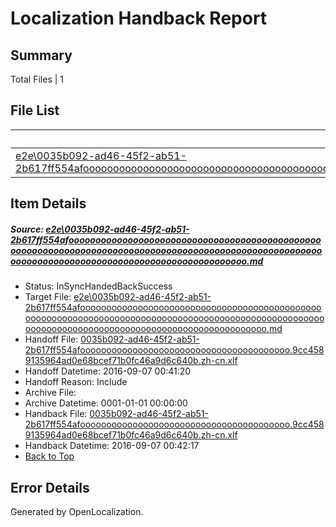 # <a name='report-top'></a> Localization Handback Report

## Summary
 Total Files | 1

## File List
 Source File | Status | Details 
 ----------- | ------ | ------- 
 [e2e\0035b092-ad46-45f2-ab51-2b617ff554afooooooooooooooooooooooooooooooooooooooooooooooooooooooooooooooooooooooooooooooooooooooooooooooooooooooooooooooooooooooooooooooooooooooooooooooooooooo.md](https://github.com/OpenLocalizationTestOrg/ol-test0/blob/e4f63e67643577732ac364d3097a32a773cc5969/e2e/0035b092-ad46-45f2-ab51-2b617ff554afooooooooooooooooooooooooooooooooooooooooooooooooooooooooooooooooooooooooooooooooooooooooooooooooooooooooooooooooooooooooooooooooooooooooooooooooooooo.md) | InSyncHandedBackSuccess | [Details](#e4661abcbd5859f39fc8c7e3d0a0f0a6889a70061)

## Item Details
##### <a name='e4661abcbd5859f39fc8c7e3d0a0f0a6889a70061'></a> Source: [e2e\0035b092-ad46-45f2-ab51-2b617ff554afooooooooooooooooooooooooooooooooooooooooooooooooooooooooooooooooooooooooooooooooooooooooooooooooooooooooooooooooooooooooooooooooooooooooooooooooooooo.md](https://github.com/OpenLocalizationTestOrg/ol-test0/blob/e4f63e67643577732ac364d3097a32a773cc5969/e2e/0035b092-ad46-45f2-ab51-2b617ff554afooooooooooooooooooooooooooooooooooooooooooooooooooooooooooooooooooooooooooooooooooooooooooooooooooooooooooooooooooooooooooooooooooooooooooooooooooooo.md)
* Status: InSyncHandedBackSuccess
* Target File: [e2e\0035b092-ad46-45f2-ab51-2b617ff554afooooooooooooooooooooooooooooooooooooooooooooooooooooooooooooooooooooooooooooooooooooooooooooooooooooooooooooooooooooooooooooooooooooooooooooooooooooo.md](https://github.com/OpenLocalizationTestOrg/ol-test0-zhcn/blob/8e4be64f6df19a82dc5d5cb45b70709611bcc7c5/e2e/0035b092-ad46-45f2-ab51-2b617ff554afooooooooooooooooooooooooooooooooooooooooooooooooooooooooooooooooooooooooooooooooooooooooooooooooooooooooooooooooooooooooooooooooooooooooooooooooooooo.md)
* Handoff File: [0035b092-ad46-45f2-ab51-2b617ff554afoooooooooooooooooooooooooooooooooooooooo.9cc4589135964ad0e68bcef71b0fc46a9d6c640b.zh-cn.xlf](https://github.com/OpenLocalizationTestOrg/ol-test0-handoff/blob/d48bd6cfcbff2dd069138445fe17d7ac3fd28372/ol-handoff/OpenLocalizationTestOrg/ol-test0-zhcn/ci/ht/0035b092-ad46-45f2-ab51-2b617ff554afoooooooooooooooooooooooooooooooooooooooo.9cc4589135964ad0e68bcef71b0fc46a9d6c640b.zh-cn.xlf)
* Handoff Datetime: 2016-09-07 00:41:20
* Handoff Reason: Include
* Archive File: 
* Archive Datetime: 0001-01-01 00:00:00
* Handback File: [0035b092-ad46-45f2-ab51-2b617ff554afoooooooooooooooooooooooooooooooooooooooo.9cc4589135964ad0e68bcef71b0fc46a9d6c640b.zh-cn.xlf](https://github.com/OpenLocalizationTestOrg/ol-test0-handback/blob/bd5077238c0ac081a2e91d10270e2b90614bb9f3/ol-handback/OpenLocalizationTestOrg/ol-test0-zhcn/ci/ht/0035b092-ad46-45f2-ab51-2b617ff554afoooooooooooooooooooooooooooooooooooooooo.9cc4589135964ad0e68bcef71b0fc46a9d6c640b.zh-cn.xlf)
* Handback Datetime: 2016-09-07 00:42:17
* [Back to Top](#report-top)


## Error Details

Generated by OpenLocalization.
